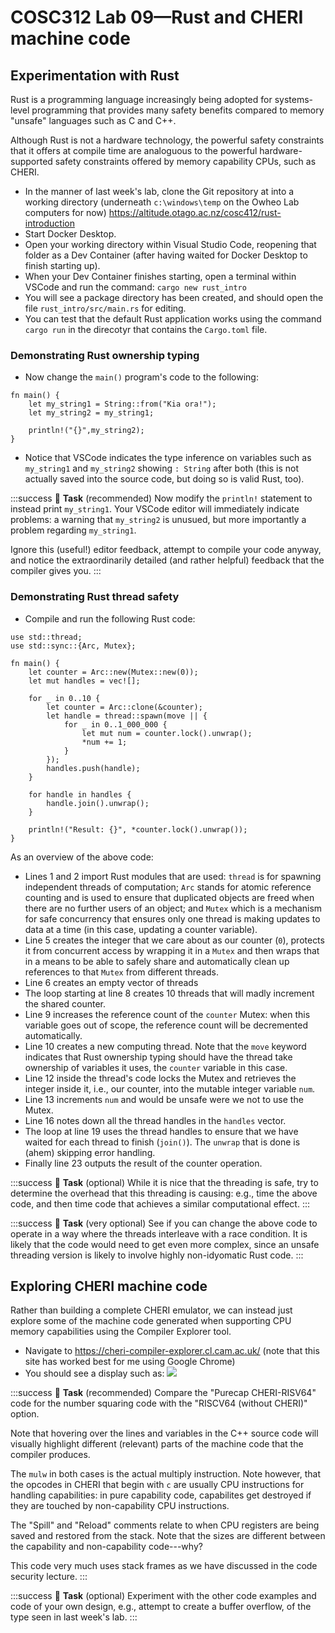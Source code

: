 # COSC312 Lab 09—Rust and CHERI machine code

## Experimentation with Rust

Rust is a programming language increasingly being adopted for systems-level programming that provides many safety benefits compared to memory "unsafe" languages such as C and C++.

Although Rust is not a hardware technology, the powerful safety constraints that it offers at compile time are analoguous to the powerful hardware-supported safety constraints offered by memory capability CPUs, such as CHERI.

- In the manner of last week's lab, clone the Git repository at into a working directory (underneath `c:\windows\temp` on the Owheo Lab computers for now) https://altitude.otago.ac.nz/cosc412/rust-introduction
- Start Docker Desktop.
- Open your working directory within Visual Studio Code, reopening that folder as a Dev Container (after having waited for Docker Desktop to finish starting up).
- When your Dev Container finishes starting, open a terminal within VSCode and run the command: `cargo new rust_intro`
- You will see a package directory has been created, and should open the file `rust_intro/src/main.rs` for editing.
- You can test that the default Rust application works using the command `cargo run` in the direcotyr that contains the `Cargo.toml` file.

### Demonstrating Rust ownership typing

- Now change the `main()` program's code to the following:
```rust=
fn main() {
    let my_string1 = String::from("Kia ora!");
    let my_string2 = my_string1;

    println!("{}",my_string2);
}
```
- Notice that VSCode indicates the type inference on variables such as `my_string1` and `my_string2` showing `: String` after both (this is not actually saved into the source code, but doing so is valid Rust, too).

:::success
:pencil:
**Task** (recommended)
Now modify the `println!` statement to instead print `my_string1`. Your VSCode editor will immediately indicate problems: a warning that `my_string2` is unusued, but more importantly a problem regarding `my_string1`.

Ignore this (useful!) editor feedback, attempt to compile your code anyway, and notice the extraordinarily detailed (and rather helpful) feedback that the compiler gives you.
:::

### Demonstrating Rust thread safety

- Compile and run the following Rust code:
```rust=
use std::thread;
use std::sync::{Arc, Mutex};

fn main() {
    let counter = Arc::new(Mutex::new(0));
    let mut handles = vec![];

    for _ in 0..10 {
        let counter = Arc::clone(&counter);
        let handle = thread::spawn(move || {
            for _ in 0..1_000_000 {
                let mut num = counter.lock().unwrap();
                *num += 1;
            }
        });
        handles.push(handle);
    }

    for handle in handles {
        handle.join().unwrap();
    }

    println!("Result: {}", *counter.lock().unwrap());
}
```
As an overview of the above code:
- Lines 1 and 2 import Rust modules that are used: `thread` is for spawning independent threads of computation; `Arc` stands for atomic reference counting and is used to ensure that duplicated objects are freed when there are no further users of an object; and `Mutex` which is a mechanism for safe concurrency that ensures only one thread is making updates to data at a time (in this case, updating a counter variable).
- Line 5 creates the integer that we care about as our counter (`0`), protects it from concurrent access by wrapping it in a `Mutex` and then wraps that in a means to be able to safely share and automatically clean up references to that `Mutex` from different threads.
- Line 6 creates an empty vector of threads
- The loop starting at line 8 creates 10 threads that will madly increment the shared counter.
- Line 9 increases the reference count of the `counter` Mutex: when this variable goes out of scope, the reference count will be decremented automatically.
- Line 10 creates a new computing thread. Note that the `move` keyword indicates that Rust ownership typing should have the thread take ownership of variables it uses, the `counter` variable in this case.
- Line 12 inside the thread's code locks the Mutex and retrieves the integer inside it, i.e., our counter, into the mutable integer variable `num`.
- Line 13 increments `num` and would be unsafe were we not to use the Mutex.
- Line 16 notes down all the thread handles in the `handles` vector.
- The loop at line 19 uses the thread handles to ensure that we have waited for each thread to finish (`join()`). The `unwrap` that is done is (ahem) skipping error handling.
- Finally line 23 outputs the result of the counter operation.



:::success
:pencil:
**Task** (optional)
While it is nice that the threading is safe, try to determine the overhead that this threading is causing: e.g., time the above code, and then time code that achieves a similar computational effect.
:::

:::success
:pencil:
**Task** (very optional)
See if you can change the above code to operate in a way where the threads interleave with a race condition. It is likely that the code would need to get even more complex, since an unsafe threading version is likely to involve highly non-idyomatic Rust code.
:::

## Exploring CHERI machine code

Rather than building a complete CHERI emulator, we can instead just explore some of the machine code generated when supporting CPU memory capabilities using the Compiler Explorer tool.

- Navigate to https://cheri-compiler-explorer.cl.cam.ac.uk/ (note that this site has worked best for me using Google Chrome)
- You should see a display such as: ![](https://hackmd.io/_uploads/rk8PgMhl6.png)

:::success
:pencil: 
**Task** (recommended)
Compare the "Purecap CHERI-RISV64" code for the number squaring code with the "RISCV64 (without CHERI)" option.

Note that hovering over the lines and variables in the C++ source code will visually highlight different (relevant) parts of the machine code that the compiler produces.

The `mulw` in both cases is the actual multiply instruction. Note however, that the opcodes in CHERI that begin with `c` are usually CPU instructions for handling capabilities: in pure capability code, capabilites get destroyed if they are touched by non-capability CPU instructions.

The "Spill" and "Reload" comments relate to when CPU registers are being saved and restored from the stack. Note that the sizes are different between the capability and non-capability code---why?

This code very much uses stack frames as we have discussed in the code security lecture.
:::

:::success
:pencil: 
**Task** (optional)
Experiment with the other code examples and code of your own design, e.g., attempt to create a buffer overflow, of the type seen in last week's lab.
:::
